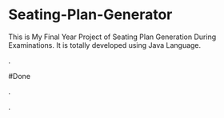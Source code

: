 # Seating-Plan-Generator

This is My Final Year Project of Seating Plan Generation During Examinations. It is totally developed using Java Language.































































































.





















































#Done










































































































.




































































































































































































































































































































































































































































































.






































